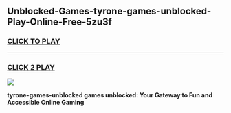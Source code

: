 
## Unblocked-Games-tyrone-games-unblocked-Play-Online-Free-5zu3f
<h3>
<a href="https://premium76.site?title=tyrone-games-unblocked&ref=26A">CLICK TO PLAY</a></h3>
<hr>

<h3>
<a href="https://premium76.site?title=tyrone-games-unblocked&ref=26A">CLICK 2 PLAY</a>
  
</h3>

<a href="https://premium76.site?title=tyrone-games-unblocked&ref=26A"><img src="https://clearcache.store/games.png"></a>


**tyrone-games-unblocked games unblocked: Your Gateway to Fun and Accessible Online Gaming**
